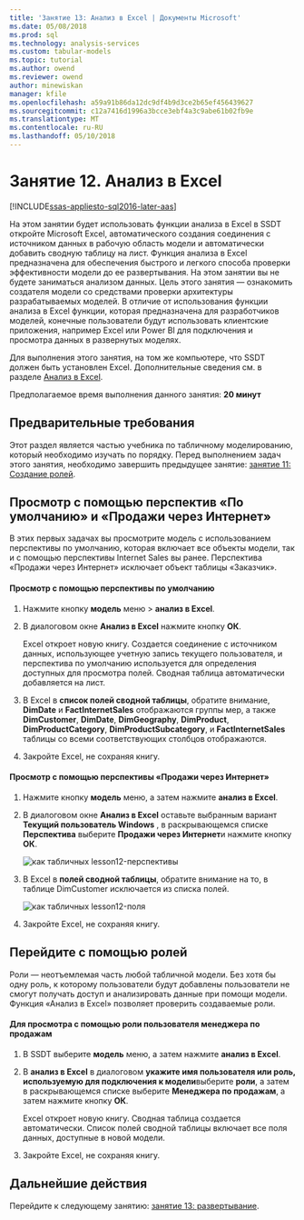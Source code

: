 ```yaml
---
title: 'Занятие 13: Анализ в Excel | Документы Microsoft'
ms.date: 05/08/2018
ms.prod: sql
ms.technology: analysis-services
ms.custom: tabular-models
ms.topic: tutorial
ms.author: owend
ms.reviewer: owend
author: minewiskan
manager: kfile
ms.openlocfilehash: a59a91b86da12dc9df4b9d3ce2b65ef456439627
ms.sourcegitcommit: c12a7416d1996a3bcce3ebf4a3c9abe61b02fb9e
ms.translationtype: MT
ms.contentlocale: ru-RU
ms.lasthandoff: 05/10/2018
---
```

# <a name="lesson-12-analyze-in-excel"></a>Занятие 12. Анализ в Excel
[!INCLUDE[ssas-appliesto-sql2016-later-aas](../includes/ssas-appliesto-sql2016-later-aas.md)]

На этом занятии будет использовать функции анализа в Excel в SSDT откройте Microsoft Excel, автоматического создания соединения с источником данных в рабочую область модели и автоматически добавить сводную таблицу на лист. Функция анализа в Excel предназначена для обеспечения быстрого и легкого способа проверки эффективности модели до ее развертывания. На этом занятии вы не будете заниматься анализом данных. Цель этого занятия — ознакомить создателя модели со средствами проверки архитектуры разрабатываемых моделей. В отличие от использования функции анализа в Excel функции, которая предназначена для разработчиков моделей, конечные пользователи будут использовать клиентские приложения, например Excel или Power BI для подключения и просмотра данных в развернутых моделях.  
  
Для выполнения этого занятия, на том же компьютере, что SSDT должен быть установлен Excel. Дополнительные сведения см. в разделе [Анализ в Excel](../analysis-services/tabular-models/analyze-in-excel-ssas-tabular.md).  
  
Предполагаемое время выполнения данного занятия: **20 минут**  
  
## <a name="prerequisites"></a>Предварительные требования  
Этот раздел является частью учебника по табличному моделированию, который необходимо изучать по порядку. Перед выполнением задач этого занятия, необходимо завершить предыдущее занятие: [занятие 11: Создание ролей](../analysis-services/lesson-11-create-roles.md).  
  
## <a name="browse-using-the-default-and-internet-sales-perspectives"></a>Просмотр с помощью перспектив «По умолчанию» и «Продажи через Интернет»  
В этих первых задачах вы просмотрите модель с использованием перспективы по умолчанию, которая включает все объекты модели, так и с помощью перспективы Internet Sales вы ранее. Перспектива «Продажи через Интернет» исключает объект таблицы «Заказчик».  
  
#### <a name="to-browse-by-using-the-default-perspective"></a>Просмотр с помощью перспективы по умолчанию  
  
1.  Нажмите кнопку **модель** меню > **анализ в Excel**.  
  
2.  В диалоговом окне **Анализ в Excel** нажмите кнопку **ОК**.  
  
    Excel откроет новую книгу. Создается соединение с источником данных, использующее учетную запись текущего пользователя, и перспектива по умолчанию используется для определения доступных для просмотра полей. Сводная таблица автоматически добавляется на лист.  
  
3.  В Excel в **список полей сводной таблицы**, обратите внимание, **DimDate** и **FactInternetSales** отображаются группы мер, а также **DimCustomer**, **DimDate**, **DimGeography**, **DimProduct**, **DimProductCategory**,  **DimProductSubcategory**, и **FactInternetSales** таблицы со всеми соответствующих столбцов отображаются.  
  
4.  Закройте Excel, не сохраняя книгу.  
  
#### <a name="to-browse-by-using-the-internet-sales-perspective"></a>Просмотр с помощью перспективы «Продажи через Интернет»  
  
1.  Нажмите кнопку **модель** меню, а затем нажмите **анализ в Excel**.  
  
2.  В диалоговом окне **Анализ в Excel** оставьте выбранным вариант **Текущий пользователь Windows** , в раскрывающемся списке **Перспектива** выберите **Продажи через Интернет**и нажмите кнопку **ОК**. 
    
    ![как табличных lesson12-перспективы](../analysis-services/media/as-tabular-lesson12-perspective.png)
    
3.  В Excel в **полей сводной таблицы**, обратите внимание на то, в таблице DimCustomer исключается из списка полей.  
    
    ![как табличных lesson12-поля](../analysis-services/media/as-tabular-lesson12-fields.png)
    
4.  Закройте Excel, не сохраняя книгу.  
  
## <a name="browse-by-using-roles"></a>Перейдите с помощью ролей  
Роли — неотъемлемая часть любой табличной модели. Без хотя бы одну роль, к которому пользователи будут добавлены пользователи не смогут получать доступ и анализировать данные при помощи модели. Функция «Анализ в Excel» позволяет проверить создаваемые роли.  
  
#### <a name="to-browse-by-using-the-sales-manager-user-role"></a>Для просмотра с помощью роли пользователя менеджера по продажам  
  
1.  В SSDT выберите **модель** меню, а затем нажмите **анализ в Excel**.  
  
2.  В **анализ в Excel** в диалоговом **укажите имя пользователя или роль, используемую для подключения к модели**выберите **роли**, а затем в раскрывающемся списке выберите **Менеджера по продажам**, а затем нажмите кнопку **ОК**.  
  
    Excel откроет новую книгу. Сводная таблица создается автоматически. Список полей сводной таблицы включает все поля данных, доступные в новой модели.  
      
3.  Закройте Excel, не сохраняя книгу.  
  
## <a name="whats-next"></a>Дальнейшие действия
Перейдите к следующему занятию: [занятие 13: развертывание](../analysis-services/lesson-13-deploy.md).

  
  
  
